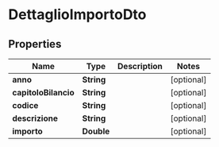 
# DettaglioImportoDto

## Properties
Name | Type | Description | Notes
------------ | ------------- | ------------- | -------------
**anno** | **String** |  |  [optional]
**capitoloBilancio** | **String** |  |  [optional]
**codice** | **String** |  |  [optional]
**descrizione** | **String** |  |  [optional]
**importo** | **Double** |  |  [optional]



